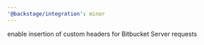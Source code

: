 ```yaml
---
'@backstage/integration': minor
---
```


enable insertion of custom headers for Bitbucket Server requests
